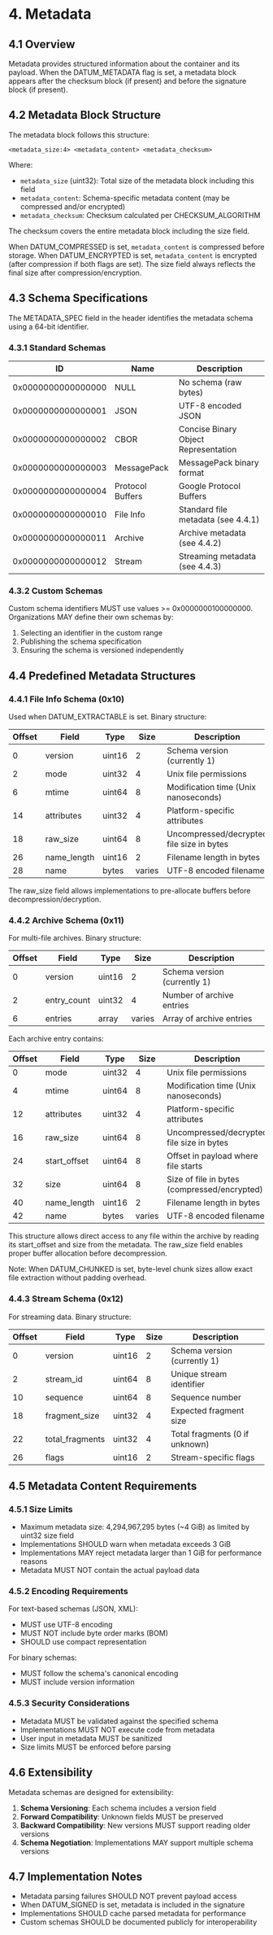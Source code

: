 # 4. Metadata

## 4.1 Overview

Metadata provides structured information about the container and its payload. When the DATUM_METADATA flag is set, a metadata block appears after the checksum block (if present) and before the signature block (if present).

## 4.2 Metadata Block Structure

The metadata block follows this structure:

```bnf
<metadata_size:4> <metadata_content> <metadata_checksum>
```

Where:

- `metadata_size` (uint32): Total size of the metadata block including this field
- `metadata_content`: Schema-specific metadata content (may be compressed and/or encrypted)
- `metadata_checksum`: Checksum calculated per CHECKSUM_ALGORITHM

The checksum covers the entire metadata block including the size field.

When DATUM_COMPRESSED is set, `metadata_content` is compressed before storage.
When DATUM_ENCRYPTED is set, `metadata_content` is encrypted (after compression if both flags are set).
The size field always reflects the final size after compression/encryption.

## 4.3 Schema Specifications

The METADATA_SPEC field in the header identifies the metadata schema using a 64-bit identifier.

### 4.3.1 Standard Schemas

| ID | Name | Description |
|----|------|-------------|
| 0x0000000000000000 | NULL | No schema (raw bytes) |
| 0x0000000000000001 | JSON | UTF-8 encoded JSON |
| 0x0000000000000002 | CBOR | Concise Binary Object Representation |
| 0x0000000000000003 | MessagePack | MessagePack binary format |
| 0x0000000000000004 | Protocol Buffers | Google Protocol Buffers |
| 0x0000000000000010 | File Info | Standard file metadata (see 4.4.1) |
| 0x0000000000000011 | Archive | Archive metadata (see 4.4.2) |
| 0x0000000000000012 | Stream | Streaming metadata (see 4.4.3) |

### 4.3.2 Custom Schemas

Custom schema identifiers MUST use values >= 0x0000000100000000. Organizations MAY define their own schemas by:

1. Selecting an identifier in the custom range
2. Publishing the schema specification
3. Ensuring the schema is versioned independently

## 4.4 Predefined Metadata Structures

### 4.4.1 File Info Schema (0x10)

Used when DATUM_EXTRACTABLE is set. Binary structure:

| Offset | Field | Type | Size | Description |
|--------|-------|------|------|-------------|
| 0 | version | uint16 | 2 | Schema version (currently 1) |
| 2 | mode | uint32 | 4 | Unix file permissions |
| 6 | mtime | uint64 | 8 | Modification time (Unix nanoseconds) |
| 14 | attributes | uint32 | 4 | Platform-specific attributes |
| 18 | raw_size | uint64 | 8 | Uncompressed/decrypted file size in bytes |
| 26 | name_length | uint16 | 2 | Filename length in bytes |
| 28 | name | bytes | varies | UTF-8 encoded filename |

The raw_size field allows implementations to pre-allocate buffers before decompression/decryption.

### 4.4.2 Archive Schema (0x11)

For multi-file archives. Binary structure:

| Offset | Field | Type | Size | Description |
|--------|-------|------|------|-------------|
| 0 | version | uint16 | 2 | Schema version (currently 1) |
| 2 | entry_count | uint32 | 4 | Number of archive entries |
| 6 | entries | array | varies | Array of archive entries |

Each archive entry contains:

| Offset | Field | Type | Size | Description |
|--------|-------|------|------|-------------|
| 0 | mode | uint32 | 4 | Unix file permissions |
| 4 | mtime | uint64 | 8 | Modification time (Unix nanoseconds) |
| 12 | attributes | uint32 | 4 | Platform-specific attributes |
| 16 | raw_size | uint64 | 8 | Uncompressed/decrypted file size in bytes |
| 24 | start_offset | uint64 | 8 | Offset in payload where file starts |
| 32 | size | uint64 | 8 | Size of file in bytes (compressed/encrypted) |
| 40 | name_length | uint16 | 2 | Filename length in bytes |
| 42 | name | bytes | varies | UTF-8 encoded filename |

This structure allows direct access to any file within the archive by reading its start_offset and size from the metadata. The raw_size field enables proper buffer allocation before decompression.

Note: When DATUM_CHUNKED is set, byte-level chunk sizes allow exact file extraction without padding overhead.

### 4.4.3 Stream Schema (0x12)

For streaming data. Binary structure:

| Offset | Field | Type | Size | Description |
|--------|-------|------|------|-------------|
| 0 | version | uint16 | 2 | Schema version (currently 1) |
| 2 | stream_id | uint64 | 8 | Unique stream identifier |
| 10 | sequence | uint64 | 8 | Sequence number |
| 18 | fragment_size | uint32 | 4 | Expected fragment size |
| 22 | total_fragments | uint32 | 4 | Total fragments (0 if unknown) |
| 26 | flags | uint16 | 2 | Stream-specific flags |

## 4.5 Metadata Content Requirements

### 4.5.1 Size Limits

- Maximum metadata size: 4,294,967,295 bytes (~4 GiB) as limited by uint32 size field
- Implementations SHOULD warn when metadata exceeds 3 GiB
- Implementations MAY reject metadata larger than 1 GiB for performance reasons
- Metadata MUST NOT contain the actual payload data

### 4.5.2 Encoding Requirements

For text-based schemas (JSON, XML):

- MUST use UTF-8 encoding
- MUST NOT include byte order marks (BOM)
- SHOULD use compact representation

For binary schemas:

- MUST follow the schema's canonical encoding
- MUST include version information

### 4.5.3 Security Considerations

- Metadata MUST be validated against the specified schema
- Implementations MUST NOT execute code from metadata
- User input in metadata MUST be sanitized
- Size limits MUST be enforced before parsing

## 4.6 Extensibility

Metadata schemas are designed for extensibility:

1. **Schema Versioning**: Each schema includes a version field
2. **Forward Compatibility**: Unknown fields MUST be preserved
3. **Backward Compatibility**: New versions MUST support reading older versions
4. **Schema Negotiation**: Implementations MAY support multiple schema versions

## 4.7 Implementation Notes

- Metadata parsing failures SHOULD NOT prevent payload access
- When DATUM_SIGNED is set, metadata is included in the signature
- Implementations SHOULD cache parsed metadata for performance
- Custom schemas SHOULD be documented publicly for interoperability
